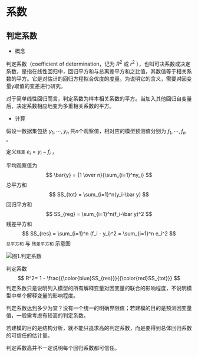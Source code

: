 # 系数

## 判定系数

- 概念

判定系数（coefficient of determination，记为 $R^2$ 或 $r^2$ ），也叫可决系数或决定系数，是指在线性回归中，回归平方和与总离差平方和之比值，其数值等于相关系数的平方。它是对估计的回归方程拟合优度的度量。为说明它的含义，需要对因变量y取值的变差进行研究。

对于简单线性回归而言，判定系数为样本相关系数的平方。当加入其他回归自变量后，决定系数相应地变为多重相关系数的平方。

- 计算

假设一数据集包括   $y_1,{\dotsm},y_n$  共*n*个观察值，相对应的模型预测值分别为 $f_1,\dotsm,f_n$ 。

定义`残差` $e_i = y_i - f_i$ ，

平均观察值为
$$
\bar{y} = {1 \over n}{\sum_{i=1}^ny_i}
$$
总平方和
$$
SS_{tot} = \sum_{i=1}^n(y_i-\bar y)
$$
回归平方和
$$
SS_{reg} = \sum_{i=1}^n(f_i-\bar y)^2
$$
残差平方和
$$
SS_{res} = \sum_{i=1}^n (f_i - y_i)^2 = \sum_{i=1}^n e_i^2
$$
`总平方和` 与 `残差平方和` 示意图

![图1.判定系数](https://bkimg.cdn.bcebos.com/pic/f7246b600c338744b7c2f98e5a0fd9f9d72aa039?x-bce-process=image/resize,m_lfit,w_1280,limit_1/format,f_auto)

判定系数
$$
R^2= 1 - \frac{{\color{blue}SS_{res}}}{{\color{red}SS_{tot}}}
$$
判定系数只是说明列入模型的所有解释变量对因变量的联合的影响程度，不说明模型中单个解释变量的影响程度。



判定系数达到多少为宜？没有一个统一的明确界限值；若建模的目的是预测因变量值，一般需考虑有较高的判定系数。

若建模的目的是结构分析，就不能只追求高的判定系数，而是要得到总体回归系数的可信任的估计量。

判定系数高并不一定说明每个回归系数都可信任。